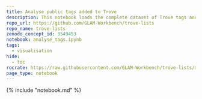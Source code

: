 ```yaml
---
title: Analyse public tags added to Trove 
description: This notebook loads the complete dataset of Trove tags and explores some ways of analysing and visualising the tag data.
repo_url: https://github.com/GLAM-Workbench/trove-lists
repo_name: trove-lists
zenodo_concept_id: 3549453
notebook: analyse_tags.ipynb
tags:
  - visualisation
hide:
  - toc
rocrate: https://raw.githubusercontent.com/GLAM-Workbench/trove-lists/master/ro-crate-metadata.json
page_type: notebook
---
```


{% include "notebook.md" %}